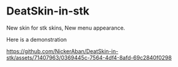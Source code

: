 # DeatSkin-in-stk
New skin for stk skins, New menu appearance.

Here is a demonstration



https://github.com/NickerAban/DeatSkin-in-stk/assets/71407963/0369445c-7564-4df4-8afd-69c2840f0298






